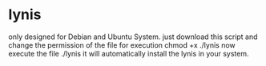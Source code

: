 # lynis
only designed for Debian and Ubuntu System. 
just download this script and change the permission of the file for execution 
chmod +x ./lynis
now execute the file 
./lynis 
it will automatically install the lynis in your system.
